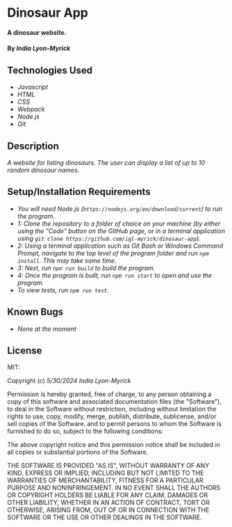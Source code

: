 # Dinosaur App
#### A dinosaur website.

#### By _**India Lyon-Myrick**_

## Technologies Used

* _Javascript_
* _HTML_
* _CSS_
* _Webpack_
* _Node.js_
* _Git_

## Description

_A website for listing dinosaurs. The user can display a list of up to 10 random dinosaur names._

## Setup/Installation Requirements

* _You will need Node.js (`https://nodejs.org/en/download/current`) to run the program._
* _1: Clone the repository to a folder of choice on your machine (by either using the "Code" button on the GitHub page, or in a terminal application using `git clone https://github.com/igl-myrick/dinosaur-app`)._
* _2: Using a terminal application such as Git Bash or Windows Command Prompt, navigate to the top level of the program folder and run `npm install`. This may take some time._
* _3: Next, run `npm run build` to build the program._
* _4: Once the program is built, run `npm run start` to open and use the program._
* _To view tests, run `npm run test`._

## Known Bugs

* _None at the moment_

## License

MIT:

Copyright (c) _5/30/2024_ _India Lyon-Myrick_

Permission is hereby granted, free of charge, to any person obtaining a copy of this software and associated documentation files (the "Software"), to deal in the Software without restriction, including without limitation the rights to use, copy, modify, merge, publish, distribute, sublicense, and/or sell copies of the Software, and to permit persons to whom the Software is furnished to do so, subject to the following conditions:

The above copyright notice and this permission notice shall be included in all copies or substantial portions of the Software.

THE SOFTWARE IS PROVIDED "AS IS", WITHOUT WARRANTY OF ANY KIND, EXPRESS OR IMPLIED, INCLUDING BUT NOT LIMITED TO THE WARRANTIES OF MERCHANTABILITY, FITNESS FOR A PARTICULAR PURPOSE AND NONINFRINGEMENT. IN NO EVENT SHALL THE AUTHORS OR COPYRIGHT HOLDERS BE LIABLE FOR ANY CLAIM, DAMAGES OR OTHER LIABILITY, WHETHER IN AN ACTION OF CONTRACT, TORT OR OTHERWISE, ARISING FROM, OUT OF OR IN CONNECTION WITH THE SOFTWARE OR THE USE OR OTHER DEALINGS IN THE SOFTWARE.